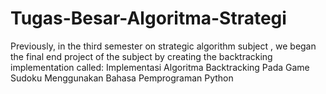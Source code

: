 # Tugas-Besar-Algoritma-Strategi
Previously, in the third semester on strategic algorithm subject , we began the final end project of the subject by creating the backtracking implementation called: Implementasi Algoritma Backtracking Pada Game Sudoku Menggunakan Bahasa Pemprograman Python
